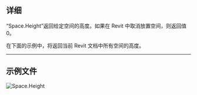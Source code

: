 ## 详细
“Space.Height”返回给定空间的高度。如果在 Revit 中取消放置空间，则返回值 0。

在下面的示例中，将返回当前 Revit 文档中所有空间的高度。
___
## 示例文件

![Space.Height](./Revit.Elements.Space.Height_img.jpg)
